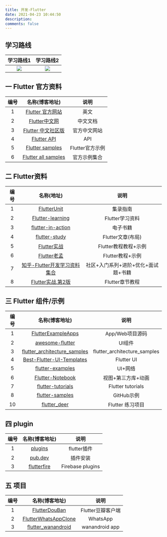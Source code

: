 ```yaml
---
title: 开发-Flutter
date: 2021-04-23 10:44:50
description: 
comments: false
---
```

## 学习路线

| 学习路线1 | 学习路线2 |
| :-------: | :-------: |
|  ![][1]   |  ![][2]   |

##  一 Flutter 官方资料

| 编号 |                        名称(博客地址)                        |      说明       |
| :--: | :----------------------------------------------------------: | :-------------: |
|  1   |           [Flutter 官方网站](https://flutter.dev/)           |      英文       |
|  2   | [Flutter中文网](https://flutter.cn/docs/get-started/install) |    中文文档     |
|  3   |          [Flutter 中文社区版](https://flutter.cn/)           |  官方中文网站   |
|  4   |     [Flutter API](https://api.flutter-io.cn/index.html)      |       API       |
|  5   |    [Flutter samples](https://github.com/flutter/samples)     | Flutter官方示例 |
|  6   |  [Flutter all samples](https://flutter.github.io/samples/#)  |  官方示例集合   |

## 二 Flutter资料

| 编号 |                          名称(地址)                          |                说明                 |
| :--: | :----------------------------------------------------------: | :---------------------------------: |
|  1   |  [FlutterUnit](https://github.com/toly1994328/FlutterUnit)   |              集录指南               |
|  2   | [ Flutter-learning](https://github.com/AweiLoveAndroid/Flutter-learning) |           Flutter学习资料           |
|  3   | [flutter-in-action](https://github.com/flutterchina/flutter-in-action) |              电子书籍               |
|  4   | [flutter-study](https://github.com/yang7229693/flutter-study) |          Flutter文章(布局)          |
|  5   | [Flutter实战](https://book.flutterchina.club/#%E7%BC%98%E8%B5%B7) |        Flutter教程教程+示例         |
|  6   |             [Flutter老孟](http://laomengit.com/)             |          Flutter教程+示例           |
|  7   | [知乎-Flutter开发学习资料集合](https://zhuanlan.zhihu.com/p/457923294) | 社区+入门系列+进阶+优化+面试题+书籍 |
|  8   | [Flutter实战.第2版](https://book.flutterchina.club/preface.html) |           Flutter章节教程           |

## 三 Flutter 组件/示例

| 编号 |                        名称(博客地址)                        |             说明             |
| :--: | :----------------------------------------------------------: | :--------------------------: |
|  1   | [FlutterExampleApps](https://github.com/iampawan/FlutterExampleApps) |       App/Web项目源码        |
|  2   | [awesome-flutter](https://github.com/Solido/awesome-flutter) |            UI组件            |
|  3   | [flutter_architecture_samples](https://github.com/brianegan/flutter_architecture_samples) | flutter_architecture_samples |
|  4   | [Best-Flutter-UI-Templates](https://github.com/mitesh77/Best-Flutter-UI-Templates) |          Flutter UI          |
|  5   | [flutter-examples](https://github.com/nisrulz/flutter-examples) |           UI+网络            |
|  6   | [Flutter-Notebook](https://github.com/OpenFlutter/Flutter-Notebook) |      视图+第三方库+动画      |
|  7   | [flutter-tutorials](https://github.com/FilledStacks/flutter-tutorials) |      Flutter tutorials       |
|  8   | [flutter-samples](https://github.com/diegoveloper/flutter-samples) |          GitHub示例          |
|  10  |  [flutter_deer](https://github.com/simplezhli/flutter_deer)  |       Flutter 练习项目       |

## 四 plugin

| 编号 |                        名称(博客地址)                        |       说明       |
| :--: | :----------------------------------------------------------: | :--------------: |
|  1   |        [plugins](https://github.com/flutter/plugins)         |   flutter插件    |
|  2   |        [pub.dev](https://pub.flutter-io.cn/packages)         |     插件安装     |
|  3   | [ flutterfire](https://github.com/FirebaseExtended/flutterfire) | Firebase plugins |

## 五 项目

| 编号 |                        名称(博客地址)                        |       说明        |
| :--: | :----------------------------------------------------------: | :---------------: |
|  1   |  [FlutterDouBan](https://github.com/kaina404/FlutterDouBan)  | Flutter豆瓣客户端 |
|  2   | [FlutterWhatsAppClone](https://github.com/iampawan/FlutterWhatsAppClone) |     WhatsApp      |
|  3   | [flutter_wanandroid](https://github.com/Sky24n/flutter_wanandroid) |  wanandroid app   |



[1]:https://cdn.jsdelivr.net/gh/pgzxc/cdn@master/blog-learn-route/Flutter-Learning-route-1.jpg
[2]:https://cdn.jsdelivr.net/gh/pgzxc/cdn@master/blog-learn-route/Flutter-Learning-route-2.jpg